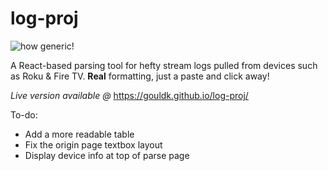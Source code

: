 # log-proj
![how generic!](https://i.imgur.com/lEuImot.png)</center>

A React-based parsing tool for hefty stream logs pulled from devices such as Roku & Fire TV. <b>Real</b> formatting, just a paste and click away!

<i> Live version available @ </i> https://gouldk.github.io/log-proj/

To-do:
<ul>
  <li>Add a more readable table</li>
  <li>Fix the origin page textbox layout</li>
  <li>Display device info at top of parse page</li>
</ul>
  
